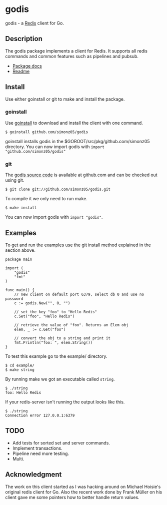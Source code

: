 # godis

godis - a [Redis](http://redis.io) client for Go.

## Description

The godis package implements a client for Redis. It supports all
redis commands and common features such
as pipelines and pubsub.

  - [Package docs](http://susr.org/godis/pkg/)
  - [Readme](http://susr.org/godis/)

## Install

Use either goinstall or git to make and install the package.

### goinstall

Use [goinstall](http://golang.org/cmd/goinstall/) to download and install the
client with one command.

    $ goinstall github.com/simonz05/godis

goinstall installs godis in the $GOROOT/src/pkg/github.com/simonz05
directory. You can now import godis with `import
"github.com/simonz05/godis"`

### git

The [godis source code](https://github.com/simonz05/godis) is available at
github.com and can be checked out using git.

    $ git clone git://github.com/simonz05/godis.git

To compile it we only need to run make. 

    $ make install

You can now import godis with `import "godis"`.

## Examples

To get and run the examples use the git install method explained in
the section above.

    package main

    import (
        "godis"
        "fmt"
    )

    func main() {
        // new client on default port 6379, select db 0 and use no password
        c := godis.New("", 0, "") 

        // set the key "foo" to "Hello Redis"
        c.Set("foo", "Hello Redis")

        // retrieve the value of "foo". Returns an Elem obj
        elem, _ := c.Get("foo")

        // convert the obj to a string and print it 
        fmt.Println("foo: ", elem.String())
    }

To test this example go to the example/ directory.

    $ cd example/
    $ make string

By running make we got an executable called `string`.

    $ ./string
    foo: Hello Redis

If your redis-server isn't running the output looks like this.

    $ ./string 
    Connection error 127.0.0.1:6379

## TODO

  * Add tests for sorted set and server commands.
  * Implement transactions.
  * Pipeline need more testing.
  * Multi.

## Acknowledgment

The work on this client started as I was hacking around on Michael Hoisie's
original redis client for Go. Also the recent work done by Frank Müller on his
client gave me some pointers how to better handle return values. 
